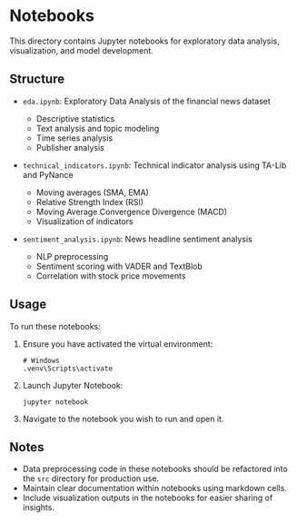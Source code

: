 # Notebooks

This directory contains Jupyter notebooks for exploratory data analysis, visualization, and model development.

## Structure

- `eda.ipynb`: Exploratory Data Analysis of the financial news dataset
  - Descriptive statistics
  - Text analysis and topic modeling
  - Time series analysis
  - Publisher analysis

- `technical_indicators.ipynb`: Technical indicator analysis using TA-Lib and PyNance
  - Moving averages (SMA, EMA)
  - Relative Strength Index (RSI)
  - Moving Average Convergence Divergence (MACD)
  - Visualization of indicators

- `sentiment_analysis.ipynb`: News headline sentiment analysis
  - NLP preprocessing
  - Sentiment scoring with VADER and TextBlob
  - Correlation with stock price movements

## Usage

To run these notebooks:

1. Ensure you have activated the virtual environment:
   ```
   # Windows
   .venv\Scripts\activate
   ```

2. Launch Jupyter Notebook:
   ```
   jupyter notebook
   ```

3. Navigate to the notebook you wish to run and open it.

## Notes

- Data preprocessing code in these notebooks should be refactored into the `src` directory for production use.
- Maintain clear documentation within notebooks using markdown cells.
- Include visualization outputs in the notebooks for easier sharing of insights.